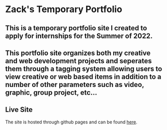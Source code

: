 # Zack's Temporary Portfolio

This is a temporary portfolio site I created to apply for internships for the Summer of 2022.
---
This portfolio site organizes both my creative and web development projects and seperates them through a tagging system allowing users to view creative or web based items in addition to a number of other parameters such as video, graphic, group project, etc...
---

## Live Site
The site is hosted through github pages and can be found [here](https://zackshersh.github.io/temporary-portfolio/).